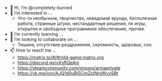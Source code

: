 - 👋 Hi, I’m @completely-burned
- 👀 I’m interested in ...
  - Что-то необычное, творчество, неведомая ерунда, бесполезная работа, странные штуки, нестандартные решения, пк игры, открытое и свободное программное обеспечение, прочее.
- 🌱 I’m currently learning ...
- 💞️ I’m looking to collaborate on ...
  - Тишина, отсутствие раздражения, скромность, здоровье, сон.
- 📫 How to reach me ...  
    - https://matrix.to/#/#mild-game:matrix.org  
    - https://discord.gg/vXsftQeAnj  
    - https://steamcommunity.com/groups/armaprivate  
    - https://vk.me/join/AJQ1d0uBlSCmZplNrgWvvSBt

<!---
completely-burned/completely-burned is a ✨ special ✨ repository because its `README.md` (this file) appears on your GitHub profile.
You can click the Preview link to take a look at your changes.
--->

